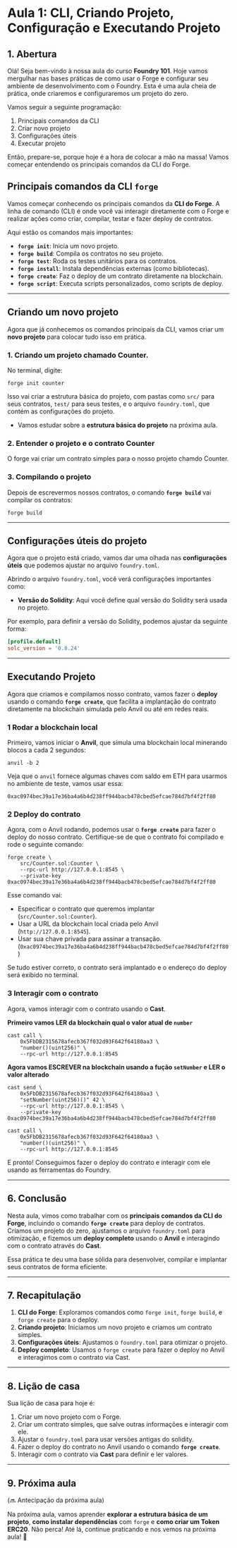 # Aula 1: **CLI, Criando Projeto, Configuração e Executando Projeto**

## **1. Abertura**

Olá! Seja bem-vindo à nossa aula do curso **Foundry 101**. Hoje vamos mergulhar nas bases práticas de como usar o Forge e configurar seu ambiente de desenvolvimento com o Foundry. Esta é uma aula cheia de prática, onde criaremos e configuraremos um projeto do zero.

Vamos seguir a seguinte programação:

1. Principais comandos da CLI
2. Criar novo projeto
3. Configurações úteis
4. Executar projeto

Então, prepare-se, porque hoje é a hora de colocar a mão na massa! Vamos começar entendendo os principais comandos da CLI do Forge.

## Principais comandos da CLI `forge`

Vamos começar conhecendo os principais comandos da **CLI do Forge**. A linha de comando (CLI) é onde você vai interagir diretamente com o Forge e realizar ações como criar, compilar, testar e fazer deploy de contratos.

Aqui estão os comandos mais importantes:

- **`forge init`**: Inicia um novo projeto.
- **`forge build`**: Compila os contratos no seu projeto.
- **`forge test`**: Roda os testes unitários para os contratos.
- **`forge install`**: Instala dependências externas (como bibliotecas).
- **`forge create`**: Faz o deploy de um contrato diretamente na blockchain.
- **`forge script`**: Executa scripts personalizados, como scripts de deploy.

---

## Criando um novo projeto

Agora que já conhecemos os comandos principais da CLI, vamos criar um **novo projeto** para colocar tudo isso em prática.

### 1. Criando um projeto chamado **Counter**.

No terminal, digite:

```
forge init counter
```

Isso vai criar a estrutura básica do projeto, com pastas como `src/` para seus contratos, `test/` para seus testes, e o arquivo `foundry.toml`, que contém as configurações do projeto.

- Vamos estudar sobre a **estrutura básica do projeto** na próxima aula.

### 2. Entender o projeto e o contrato **Counter**

O forge vai criar um contrato simples para o nosso projeto chamdo Counter.

### 3. Compilando o projeto

Depois de escrevermos nossos contratos, o comando **`forge build`** vai compilar os contratos:

```
forge build
```

---

## Configurações úteis do projeto

Agora que o projeto está criado, vamos dar uma olhada nas **configurações úteis** que podemos ajustar no arquivo `foundry.toml`.

Abrindo o arquivo `foundry.toml`, você verá configurações importantes como:

- **Versão do Solidity**: Aqui você define qual versão do Solidity será usada no projeto.

Por exemplo, para definir a versão do Solidity, podemos ajustar da seguinte forma:

```toml
[profile.default]
solc_version = '0.8.24'
```

---

## Executando Projeto

Agora que criamos e compilamos nosso contrato, vamos fazer o **deploy** usando o comando **`forge create`**, que facilita a implantação do contrato diretamente na blockchain simulada pelo Anvil ou até em redes reais.

### 1 Rodar a blockchain local

Primeiro, vamos iniciar o **Anvil**, que simula uma blockchain local minerando blocos a cada 2 segundos:

```
anvil -b 2
```

Veja que o `anvil` fornece algumas chaves com saldo em ETH para usarmos no ambiente de teste, vamos usar essa:

```
0xac0974bec39a17e36ba4a6b4d238ff944bacb478cbed5efcae784d7bf4f2ff80
```

### 2 Deploy do contrato

Agora, com o Anvil rodando, podemos usar o **`forge create`** para fazer o deploy do nosso contrato. Certifique-se de que o contrato foi compilado e rode o seguinte comando:

```
forge create \
    src/Counter.sol:Counter \
    --rpc-url http://127.0.0.1:8545 \
    --private-key 0xac0974bec39a17e36ba4a6b4d238ff944bacb478cbed5efcae784d7bf4f2ff80
```

Esse comando vai:

- Especificar o contrato que queremos implantar (`src/Counter.sol:Counter`).
- Usar a URL da blockchain local criada pelo Anvil (`http://127.0.0.1:8545`).
- Usar sua chave privada para assinar a transação. (`0xac0974bec39a17e36ba4a6b4d238ff944bacb478cbed5efcae784d7bf4f2ff80`)

Se tudo estiver correto, o contrato será implantado e o endereço do deploy será exibido no terminal.

### 3 Interagir com o contrato

Agora, vamos interagir com o contrato usando o **Cast**.

**Primeiro vamos LER da blockchain qual o valor atual de `number`**

```
cast call \
    0x5FbDB2315678afecb367f032d93F642f64180aa3 \
    "number()(uint256)" \
    --rpc-url http://127.0.0.1:8545
```

**Agora vamos ESCREVER na blockchain usando a fução `setNumber` e LER o valor alterado**

```
cast send \
    0x5FbDB2315678afecb367f032d93F642f64180aa3 \
    "setNumber(uint256)()" 42 \
    --rpc-url http://127.0.0.1:8545 \
    --private-key 0xac0974bec39a17e36ba4a6b4d238ff944bacb478cbed5efcae784d7bf4f2ff80
```

```
cast call \
    0x5FbDB2315678afecb367f032d93F642f64180aa3 \
    "number()(uint256)" \
    --rpc-url http://127.0.0.1:8545
```

E pronto! Conseguimos fazer o deploy do contrato e interagir com ele usando as ferramentas do Foundry.

---

## **6. Conclusão**

Nesta aula, vimos como trabalhar com os **principais comandos da CLI do Forge**, incluindo o comando **`forge create`** para deploy de contratos. Criamos um projeto do zero, ajustamos o arquivo `foundry.toml` para otimização, e fizemos um **deploy completo** usando o **Anvil** e interagindo com o contrato através do **Cast**.

Essa prática te deu uma base sólida para desenvolver, compilar e implantar seus contratos de forma eficiente.

---

## **7. Recapitulação**

1. **CLI do Forge**: Exploramos comandos como `forge init`, `forge build`, e `forge create` para o deploy.
2. **Criando projeto**: Iniciamos um novo projeto e criamos um contrato simples.
3. **Configurações úteis**: Ajustamos o `foundry.toml` para otimizar o projeto.
4. **Deploy completo**: Usamos o `forge create` para fazer o deploy no Anvil e interagimos com o contrato via Cast.

---

## **8. Lição de casa**

Sua lição de casa para hoje é:

1. Criar um novo projeto com o Forge.
2. Criar um contrato simples, que salve outras informações e interagir com ele.
3. Ajustar o `foundry.toml` para usar versões antigas do solidity.
4. Fazer o deploy do contrato no Anvil usando o comando **`forge create`**.
5. Interagir com o contrato via **Cast** para definir e ler valores.

---

## **9. Próxima aula**

(🔜 Antecipação da próxima aula)

Na próxima aula, vamos aprender **explorar a estrutura básica de um projeto**, **como instalar dependências** com `forge` e **como criar um Token ERC20**. Não perca! Até lá, continue praticando e nos vemos na próxima aula! 👋
